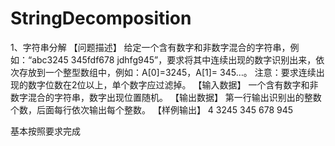 # StringDecomposition
1、字符串分解
【问题描述】
给定一个含有数字和非数字混合的字符串，例如：“abc3245 345fdf678 jdhfg945”，要求将其中连续出现的数字识别出来，依次存放到一个整型数组中，例如：A[0]=3245，A[1]= 345…。
注意：要求连续出现的数字位数在2位以上，单个数字应过滤掉。
【输入数据】
一个含有数字和非数字混合的字符串，数字出现位置随机。
【输出数据】
第一行输出识别出的整数个数，后面每行依次输出每个整数。
【样例输出】
4
3245
345
678
945

基本按照要求完成